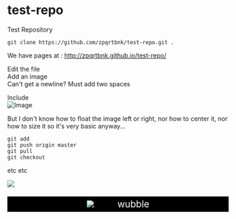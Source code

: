 test-repo
=========

Test Repository

`git clone https://github.com/zpqrtbnk/test-repo.git .`

We have pages at : http://zpqrtbnk.github.io/test-repo/ 

Edit the file  
Add an image  
Can't get a newline? Must add two spaces  

Include  
![Image](https://raw.github.com/zpqrtbnk/test-repo/master/wtf.jpg)

But I don't know how to float the image left or right, nor how to center it, nor how to size
it so it's very basic anyway...


`git add`  
`git push origin master`  
`git pull`  
`git checkout`  

etc
etc

<img src="./wtf.png" />

<p align="center" style="background:#000;padding:5px;color:#fff;font-size:150%;margin-bottom:64px">
    <img src="./wtf.png" />
    <span style="margin-left:48px;">wubble</span>
</p>

